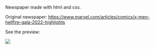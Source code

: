 Newspaper made with html and css.

Original newspaper: https://www.marvel.com/articles/comics/x-men-hellfire-gala-2022-highlights

See the preview:

<img src="https://github.com/nodo-eafit-frontend/gamma-workshop/blob/feature/santiagoramirez10/santiagoramirez10/1-news-paper-html-css/images/preview.png"> 
